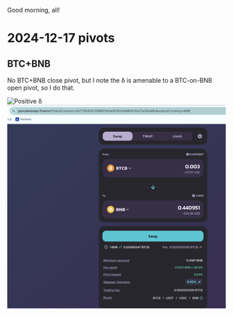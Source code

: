 Good morning, all!

# 2024-12-17 pivots

## BTC+BNB

No BTC+BNB close pivot, but I note the δ is amenable to a BTC-on-BNB open pivot, so I do that. 

![Positive δ](imgs/01a-pos-δ.png)
![Open BTC-on-BNB pivot](imgs/01b-open-btc-on-bnb.png)


